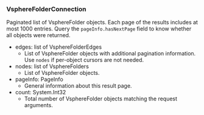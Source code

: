 ### VsphereFolderConnection
Paginated list of VsphereFolder objects. Each page of the results includes at most 1000 entries. Query the `pageInfo.hasNextPage` field to know whether all objects were returned.

- edges: list of VsphereFolderEdges
  - List of VsphereFolder objects with additional pagination information. Use `nodes` if per-object cursors are not needed.
- nodes: list of VsphereFolders
  - List of VsphereFolder objects.
- pageInfo: PageInfo
  - General information about this result page.
- count: System.Int32
  - Total number of VsphereFolder objects matching the request arguments.
